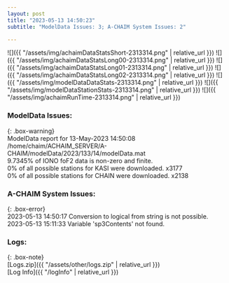 ```yaml
---
layout: post
title: "2023-05-13 14:50:23"
subtitle: "ModelData Issues: 3; A-CHAIM System Issues: 2"

---
```


![]({{ "/assets/img/achaimDataStatsShort-2313314.png" | relative_url }})
![]({{ "/assets/img/achaimDataStatsLong00-2313314.png" | relative_url }})
![]({{ "/assets/img/achaimDataStatsLong01-2313314.png" | relative_url }})
![]({{ "/assets/img/achaimDataStatsLong02-2313314.png" | relative_url }})
![]({{ "/assets/img/modelDataDataStats-2313314.png" | relative_url }})
![]({{ "/assets/img/modelDataStationStats-2313314.png" | relative_url }})
![]({{ "/assets/img/achaimRunTime-2313314.png" | relative_url }})


### ModelData Issues:  
  
{: .box-warning}  
 ModelData report for 13-May-2023 14:50:08   
 /home/chaim/ACHAIM_SERVER/A-CHAIM/modelData/2023/133/14/modelData.mat   
 9.7345% of IONO foF2 data is non-zero and finite.   
 0% of all possible stations for KASI were downloaded. x3177   
 0% of all possible stations for CHAIN were downloaded. x2138   
  
### A-CHAIM System Issues:  
  
{: .box-error}  
2023-05-13 14:50:17 Conversion to logical from string is not possible.  
2023-05-13 15:11:33 Variable 'sp3Contents' not found.  

### Logs:  
  
{: .box-note}  
[Logs.zip]({{ "/assets/other/logs.zip" | relative_url }})  
[Log Info]({{ "/logInfo" | relative_url }})  
